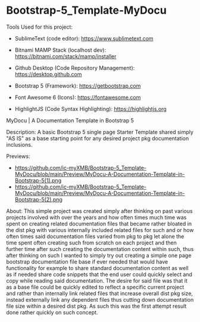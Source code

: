 # Bootstrap-5_Template-MyDocu


Tools Used for this project:


* SublimeText (code editor): https://www.sublimetext.com

* Bitnami MAMP Stack (localhost dev): https://bitnami.com/stack/mamp/installer

* Github Desktop (Code Repository Management): https://desktop.github.com

* Bootstrap 5 (Framework): https://getbootstrap.com

* Font Awesome 6 (Icons): https://fontawesome.com

* HighlightJS (Code Syntax Highlighting): https://highlightjs.org



MyDocu | A Documentation Template in Bootstrap 5

 Description: A basic Bootstrap 5 single page Starter Template shared simply "AS IS" as a base starting point for any desired project pkg documentation inclusions.

 Previews:

 * https://github.com/ic-myXMB/Bootstrap-5_Template-MyDocu/blob/main/Preview/MyDocu-A-Documentation-Template-in-Bootstrap-5(1).png
 * https://github.com/ic-myXMB/Bootstrap-5_Template-MyDocu/blob/main/Preview/MyDocu-A-Documentation-Template-in-Bootstrap-5(2).png 


 About: This simple project was created simply after thinking on past various projects involved with over the years and how often times much time was spent on creating related documentation files that became rather bloated in the dist pkg with various internally included related files for such and or how often times said documentation files varied from pkg to pkg let alone the time spent often creating such from scratch on each project and then further time after such creating the documentation content within such, thus after thinking on such I wanted to simply try out creating a simple one page bootstrap documentation file base if ever needed that would have functionality for example to share standard documentation content as well as if needed share code snippets that the end user could quickly select and copy while reading said documentation. The desire for said file was that it as a base file could be quickly edited to reflect a specific current project and rather than internally link related files that increase overall dist pkg size, instead externally link any dependent files thus cutting down documentation file size within a desired dist pkg. As such this was the first attempt result done rather quickly on such concept. 
